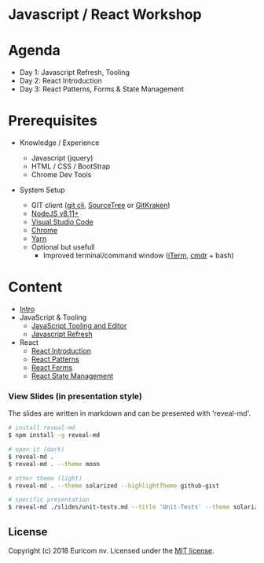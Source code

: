 # Javascript / React Workshop

# Agenda

- Day 1: Javascript Refresh, Tooling
- Day 2: React Introduction
- Day 3: React Patterns, Forms & State Management

# Prerequisites

- Knowledge / Experience
    + Javascript (jquery)
    + HTML / CSS / BootStrap
    + Chrome Dev Tools

- System Setup
    + GIT client ([git cli](https://git-scm.com/), [SourceTree](https://www.sourcetreeapp.com/) or [GitKraken](https://www.gitkraken.com/))
    + [NodeJS v8.11+](https://nodejs.org/en/download/current/)
    + [Visual Studio Code](https://code.visualstudio.com/)
    + [Chrome](https://www.google.com/chrome/)
    + [Yarn](https://yarnpkg.com/)
    + Optional but usefull
        * Improved terminal/command window ([iTerm](https://www.iterm2.com/), [cmdr](http://cmder.net/) + bash)

# Content

- [Intro](./slides/intro.md)
- JavaScript & Tooling
    - [JavaScript Tooling and Editor](./slides/javaScript-tooling-and-editor.md)
    - [Javascript Refresh](./slides/javascript-refresh.md)
- React
    - [React Introduction](./slides/react-introduction.md)
    - [React Patterns](./slides/react-patterns.md)
    - [React Forms](./slides/react-forms.md)
    - [React State Management](./slides/react-state-management.md)

### View Slides (in presentation style)

The slides are written in markdown and can be presented with 'reveal-md'.

```bash
# install reveal-md
$ npm install -g reveal-md
```

```bash
# open it (dark)
$ reveal-md .
$ reveal-md . --theme moon
```

```bash
# other theme (light)
$ reveal-md . --theme solarized --highlightTheme github-gist

# specific presentation
$ reveal-md ./slides/unit-tests.md --title 'Unit-Tests' --theme solarized --highlightTheme github-gist
```

## License

Copyright (c) 2018 Euricom nv. Licensed under the [MIT license](https://opensource.org/licenses/MIT).

